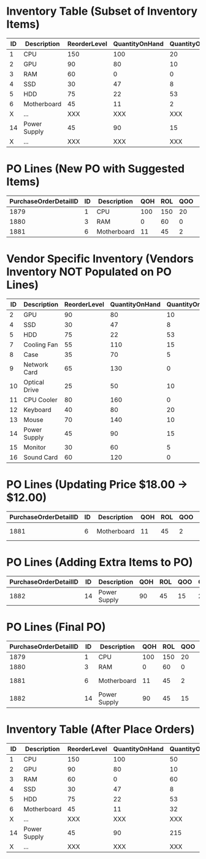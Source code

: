# Inventory Table (Subset of Inventory Items)

| ID  | Description   | ReorderLevel | QuantityOnHand | QuantityOnOrder | Price  |
| --- | ------------- | ------------ | -------------- | --------------- | ------ |
| 1   | CPU           | 150          | 100            | 20              | $10.00 |
| 2   | GPU           | 90           | 80             | 10              | $15.00 |
| 3   | RAM           | 60           | 0              | 0               | $20.00 |
| 4   | SSD           | 30           | 47             | 8               | $25.00 |
| 5   | HDD           | 75           | 22             | 53              | $12.00 |
| 6   | Motherboard   | 45           | 11             | 2               | $18.00 |
| X   | ...           | XXX          | XXX            | XXX             | XXX.XX |
| 14  | Power Supply  | 45           | 90             | 15              | $21.25 |
| X   | ...           | XXX          | XXX            | XXX             | XXX.XX |

# PO Lines (New PO with Suggested Items)

| PurchaseOrderDetailID | ID  | Description   | QOH | ROL | QOO | QTO | Price  | Notes |
| --------------------- | --- | ------------- | --- | --- | --- | --- | ------ | ----- |
| 1879                  | 1   | CPU           | 100 | 150 | 20  | 30  | $10.00 |       |
| 1880                  | 3   | RAM           | 0   | 60  | 0   | 60  | $20.00 |       |
| 1881                  | 6   | Motherboard   | 11  | 45  | 2   | 32  | $18.00 |       |

# Vendor Specific Inventory (Vendors Inventory NOT Populated on PO Lines)

| ID  | Description    | ReorderLevel | QuantityOnHand | QuantityOnOrder | Price  |
| --- | -------------- | ------------ | -------------- | --------------- | ------ |
| 2   | GPU            | 90           | 80             | 10              | $15.00 |
| 4   | SSD            | 30           | 47             | 8               | $25.00 |
| 5   | HDD            | 75           | 22             | 53              | $12.00 |
| 7   | Cooling Fan    | 55           | 110            | 15              | $22.00 |
| 8   | Case           | 35           | 70             | 5               | $17.50 |
| 9   | Network Card   | 65           | 130            | 0               | $19.99 |
| 10  | Optical Drive  | 25           | 50             | 10              | $30.00 |
| 11  | CPU Cooler     | 80           | 160            | 0               | $14.00 |
| 12  | Keyboard       | 40           | 80             | 20              | $25.50 |
| 13  | Mouse          | 70           | 140            | 10              | $16.75 |
| 14  | Power Supply   | 45           | 90             | 15              | $21.25 |
| 15  | Monitor        | 30           | 60             | 5               | $28.99 |
| 16  | Sound Card     | 60           | 120            | 0               | $23.00 |

# PO Lines (Updating Price $18.00 -> $12.00)

| PurchaseOrderDetailID | ID  | Description   | QOH | ROL | QOO | QTO | Price  | Notes          |
| --------------------- | --- | ------------- | --- | --- | --- | --- | ------ | -------------- |
| 1881                  | 6   | Motherboard   | 11  | 45  | 2   | 32  | $12.00 | Override Price |

# PO Lines (Adding Extra Items to PO)

| PurchaseOrderDetailID | ID  | Description   | QOH | ROL | QOO | QTO | Price  | Notes          |
| --------------------- | --- | ------------- | --- | --- | --- | --- | ------ | -------------- |
| 1882                  | 14  | Power Supply  | 90  | 45  | 15  | 200 | $21.25 | Ordering Extra |

# PO Lines (Final PO)

| PurchaseOrderDetailID | ID  | Description   | QOH | ROL | QOO | QTO | Price  | Notes          |
| --------------------- | --- | ------------- | --- | --- | --- | --- | ------ | -------------- |
| 1879                  | 1   | CPU           | 100 | 150 | 20  | 30  | $10.00 |                |
| 1880                  | 3   | RAM           | 0   | 60  | 0   | 60  | $20.00 |                |
| 1881                  | 6   | Motherboard   | 11  | 45  | 2   | 32  | $12.00 | Override Price |
| 1882                  | 14  | Power Supply  | 90  | 45  | 15  | 200 | $21.25 | Ordering Extra |

# Inventory Table (After Place Orders)

| ID  | Description   | ReorderLevel | QuantityOnHand | QuantityOnOrder | Price  |
| --- | ------------- | ------------ | -------------- | --------------- | ------ |
| 1   | CPU           | 150          | 100            | 50              | $10.00 |
| 2   | GPU           | 90           | 80             | 10              | $15.00 |
| 3   | RAM           | 60           | 0              | 60              | $20.00 |
| 4   | SSD           | 30           | 47             | 8               | $25.00 |
| 5   | HDD           | 75           | 22             | 53              | $12.00 |
| 6   | Motherboard   | 45           | 11             | 32              | $18.00 |
| X   | ...           | XXX          | XXX            | XXX             | XXX.XX |
| 14  | Power Supply  | 45           | 90             | 215             | $21.25 |
| X   | ...           | XXX          | XXX            | XXX             | XXX.XX |



